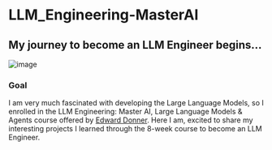 # LLM_Engineering-MasterAI
## My journey to become an LLM Engineer begins...
![image](https://github.com/GAYATRI-SIVANI-SUSARLA/LLM_Engineering--MasterAI/blob/main/voyage.jpg)
### Goal
I am very much fascinated with developing the Large Language Models, so I enrolled in the LLM Engineering: Master AI, Large Language Models & Agents course offered by [Edward Donner](https://edwarddonner.com/). Here I am, excited to share my interesting projects I learned through the 8-week course to become an LLM Engineer.

